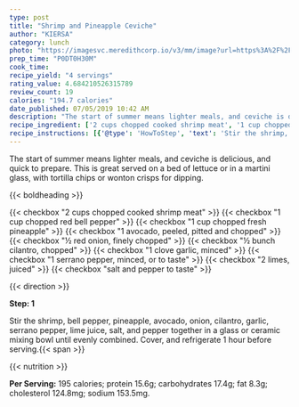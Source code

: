 ```yaml
---
type: post
title: "Shrimp and Pineapple Ceviche"
author: "KIERSA"
category: lunch
photo: "https://imagesvc.meredithcorp.io/v3/mm/image?url=https%3A%2F%2Fimages.media-allrecipes.com%2Fuserphotos%2F3331780.jpg"
prep_time: "P0DT0H30M"
cook_time: 
recipe_yield: "4 servings"
rating_value: 4.684210526315789
review_count: 19
calories: "194.7 calories"
date_published: 07/05/2019 10:42 AM
description: "The start of summer means lighter meals, and ceviche is delicious, and quick to prepare. This is great served on a bed of lettuce or in a martini glass, with tortilla chips or wonton crisps for dipping."
recipe_ingredient: ['2 cups chopped cooked shrimp meat', '1 cup chopped red bell pepper', '1 cup chopped fresh pineapple', '1 avocado, peeled, pitted and chopped', '½ red onion, finely chopped', '½ bunch cilantro, chopped', '1 clove garlic, minced', '1 serrano pepper, minced, or to taste', '2 limes, juiced', 'salt and pepper to taste']
recipe_instructions: [{'@type': 'HowToStep', 'text': 'Stir the shrimp, bell pepper, pineapple, avocado, onion, cilantro, garlic, serrano pepper, lime juice, salt, and pepper together in a glass or ceramic mixing bowl until evenly combined. Cover, and refrigerate 1 hour before serving.\n'}]
---
```


The start of summer means lighter meals, and ceviche is delicious, and quick to prepare. This is great served on a bed of lettuce or in a martini glass, with tortilla chips or wonton crisps for dipping. 

{{< boldheading >}}

{{< checkbox "2 cups chopped cooked shrimp meat" >}}
{{< checkbox "1 cup chopped red bell pepper" >}}
{{< checkbox "1 cup chopped fresh pineapple" >}}
{{< checkbox "1  avocado, peeled, pitted and chopped" >}}
{{< checkbox "½  red onion, finely chopped" >}}
{{< checkbox "½ bunch cilantro, chopped" >}}
{{< checkbox "1 clove garlic, minced" >}}
{{< checkbox "1  serrano pepper, minced, or to taste" >}}
{{< checkbox "2  limes, juiced" >}}
{{< checkbox "salt and pepper to taste" >}}


{{< direction >}}

**Step: 1**

Stir the shrimp, bell pepper, pineapple, avocado, onion, cilantro, garlic, serrano pepper, lime juice, salt, and pepper together in a glass or ceramic mixing bowl until evenly combined. Cover, and refrigerate 1 hour before serving.{{< span >}}

{{< nutrition >}}

**Per Serving:** 195 calories; protein 15.6g; carbohydrates 17.4g; fat 8.3g; cholesterol 124.8mg; sodium 153.5mg.